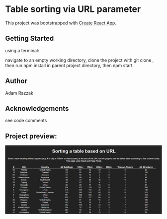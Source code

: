 # Table sorting via URL parameter

This project was bootstrapped with [Create React App](https://github.com/facebookincubator/create-react-app).

## Getting Started
using a terminal:

navigate to an empty working directory, clone the project with git clone <insert url here>, then run npm install in parent project directory, then npm start

## Author 
Adam Razzak

## Acknowledgements
see code comments

## Project preview:

![image of table sorting app screen](./table-sorting.PNG "nfl show app screen")